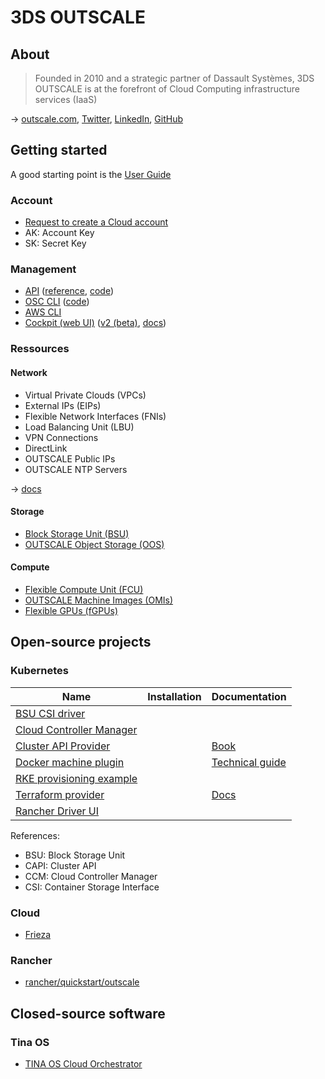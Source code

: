 # 3DS OUTSCALE

## About

> Founded in 2010 and a strategic partner of Dassault Systèmes, 3DS OUTSCALE is at the forefront of Cloud Computing infrastructure services (IaaS)

→ [outscale.com](https://outscale.com/), [Twitter](https://twitter.com/outscale), [LinkedIn](https://www.linkedin.com/company/outscale/), [GitHub](https://github.com/outscale)

## Getting started

A good starting point is the [User Guide](https://docs.outscale.com/userguide)

### Account

* [Request to create a Cloud account](https://en.outscale.com/request-to-create-a-cloud-account/)
* AK: Account Key
* SK: Secret Key

### Management

* [API](https://docs.outscale.com/api) ([reference](https://docs.outscale.com/en/userguide/OUTSCALE-APIs-Reference.html), [code](https://github.com/outscale/osc-api))
* [OSC CLI](https://docs.outscale.com/en/userguide/Installing-and-Configuring-OSC-CLI.html) ([code](https://github.com/outscale/osc-cli))
* [AWS CLI](https://docs.outscale.com/en/userguide/Installing-and-Configuring-AWS-CLI.html)
* [Cockpit (web UI)](https://cockpit.outscale.com/) ([v2 (beta)](https://new.cockpit.outscale.com/), [docs](https://docs.outscale.com/en/userguide/About-Cockpit.html))

### Ressources

#### Network

* Virtual Private Clouds (VPCs)
* External IPs (EIPs)
* Flexible Network Interfaces (FNIs)
* Load Balancing Unit (LBU)
* VPN Connections
* DirectLink
* OUTSCALE Public IPs
* OUTSCALE NTP Servers

→ [docs](https://docs.outscale.com/en/userguide/Network-and-Security.html)

#### Storage

* [Block Storage Unit (BSU)](https://docs.outscale.com/en/userguide/Block-Storage-Unit-(BSU).html)
* [OUTSCALE Object Storage (OOS)](https://docs.outscale.com/en/userguide/OUTSCALE-Object-Storage-(OOS).html)

#### Compute

* [Flexible Compute Unit (FCU)](https://docs.outscale.com/en/userguide/Flexible-Compute-Unit-(FCU).html)
* [OUTSCALE Machine Images (OMIs)](https://docs.outscale.com/en/userguide/OUTSCALE-Machine-Images-(OMIs).html)
* [Flexible GPUs (fGPUs)](https://docs.outscale.com/en/userguide/Flexible-GPUs-(fGPUs).html)

## Open-source projects

### Kubernetes

Name                                                                                    | Installation | Documentation
----------------------------------------------------------------------------------------|--------------|-----------------------------------------------------------------------------------------------------
[BSU CSI driver](https://github.com/outscale-dev/osc-bsu-csi-driver)                    |              |
[Cloud Controller Manager](https://github.com/outscale-dev/cloud-provider-osc)          |              |
[Cluster API Provider](https://github.com/outscale-dev/cluster-api-provider-outscale)   |              | [Book](https://cluster-api-outscale.oos-website.eu-west-2.outscale.com/)
[Docker machine plugin](https://github.com/outscale-dev/docker-machine-driver-outscale) |              | [Technical guide](https://docs.outscale.com/en/userguide/Using-DockerMachine-with-3DS-OUTSCALE.html)
[RKE provisioning example](https://github.com/outscale-dev/osc-k8s-rke-cluster)         |              |
[Terraform provider](https://github.com/outscale-dev/terraform-provider-outscale)       |              | [Docs](https://registry.terraform.io/providers/outscale-dev/outscale/latest/docs)
[Rancher Driver UI](https://github.com/outscale-dev/rancher-ui-driver-outscale)         |              |

References:

* BSU: Block Storage Unit
* CAPI: Cluster API
* CCM: Cloud Controller Manager
* CSI: Container Storage Interface

### Cloud

* [Frieza](https://github.com/outscale-dev/frieza)

### Rancher

* [rancher/quickstart/outscale](https://github.com/rancher/quickstart/tree/master/rancher/outscale)

## Closed-source software

### Tina OS

* [TINA OS Cloud Orchestrator](https://en.outscale.com/pourquoi-outscale/tina-os-cloud-orchestrator/)
